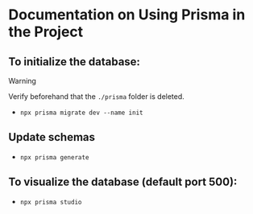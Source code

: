 # Documentation on Using Prisma in the Project

## To initialize the database:

> [!WARNING]
> Verify beforehand that the `./prisma` folder is deleted.

- `npx prisma migrate dev --name init`

## Update schemas
- `npx prisma generate`

## To visualize the database (default port 500):

- `npx prisma studio`
